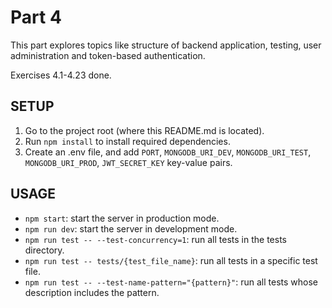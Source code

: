 # Part 4

This part explores topics like structure of backend application, testing, user administration and token-based authentication.

Exercises 4.1-4.23 done.

## SETUP

1. Go to the project root (where this README.md is located).
2. Run `npm install` to install required dependencies.
3. Create an .env file, and add `PORT`, `MONGODB_URI_DEV`, `MONGODB_URI_TEST`, `MONGODB_URI_PROD`, `JWT_SECRET_KEY` key-value pairs.

## USAGE

- `npm start`: start the server in production mode.
- `npm run dev`: start the server in development mode.
- `npm run test -- --test-concurrency=1`: run all tests in the tests directory.
- `npm run test -- tests/{test_file_name}`: run all tests in a specific test file.
- `npm run test -- --test-name-pattern="{pattern}"`: run all tests whose description includes the pattern.
